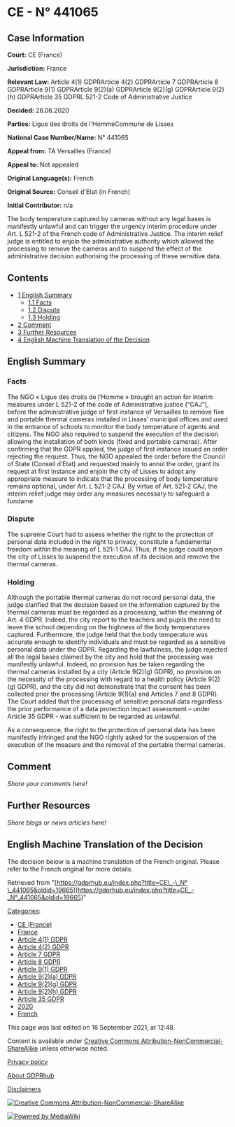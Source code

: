 # CE - N° 441065

## Case Information

**Court:** CE (France)

**Jurisdiction:** France

**Relevant Law:** Article 4(1) GDPRArticle 4(2) GDPRArticle 7 GDPRArticle 8 GDPRArticle 9(1) GDPRArticle 9(2)(a) GDPRArticle 9(2)(g) GDPRArticle 9(2)(h) GDPRArticle 35 GDPRL 521-2 Code of Administrative Justice

**Decided:** 26.06.2020

**Parties:** Ligue des droits de l'HommeCommune de Lisses

**National Case Number/Name:** N° 441065

**Appeal from:** TA Versailles (France)

**Appeal to:** Not appealed

**Original Language(s):** French

**Original Source:** Conseil d'Etat (in French)

**Initial Contributor:** n/a

The body temperature captured by cameras without any legal bases is manifestly unlawful and can trigger the urgency interim procedure under Art. L 521-2 of the French code of Administrative Justice. The interim relief judge is entitled to enjoin the administrative authority which allowed the processing to remove the cameras and to suspend the effect of the administrative decision authorising the processing of these sensitive data.

## Contents

*   [1 English Summary](#English_Summary)
    *   [1.1 Facts](#Facts)
    *   [1.2 Dispute](#Dispute)
    *   [1.3 Holding](#Holding)
*   [2 Comment](#Comment)
*   [3 Further Resources](#Further_Resources)
*   [4 English Machine Translation of the Decision](#English_Machine_Translation_of_the_Decision)

## English Summary

### Facts

The NGO « Ligue des droits de l’Homme » brought an action for interim measures under L 521-2 of the code of Administrative justice (“CAJ”), before the administrative judge of first instance of Versailles to remove fixe and portable thermal cameras installed in Lisses’ municipal offices and used in the entrance of schools to monitor the body temperature of agents and citizens. The NGO also required to suspend the execution of the decision allowing the installation of both kinds (fixed and portable cameras). After confirming that the GDPR applied, the judge of first instance issued an order rejecting the request. Thus, the NGO appealed the order before the Council of State (Conseil d’Etat) and requested mainly to annul the order, grant its request at first instance and enjoin the city of Lisses to adopt any appropriate measure to indicate that the processing of body temperature remains optional, under Art. L 521-2 CAJ. By virtue of Art. 521-2 CAJ, the interim relief judge may order any measures necessary to safeguard a fundame

### Dispute

The supreme Court had to assess whether the right to the protection of personal data included in the right to privacy, constitute a fundamental freedom within the meaning of L 521-1 CAJ. Thus, if the judge could enjoin the city of Lisses to suspend the execution of its decision and remove the thermal cameras.

### Holding

Although the portable thermal cameras do not record personal data, the judge clarified that the decision based on the information captured by the thermal cameras must be regarded as a processing, within the meaning of Art. 4 GDPR. Indeed, the city report to the teachers and pupils the need to leave the school depending on the highness of the body temperatures captured. Furthermore, the judge held that the body temperature was accurate enough to identify individuals and must be regarded as a sensitive personal data under the GDPR. Regarding the lawfulness, the judge rejected all the legal bases claimed by the city and hold that the processing was manifestly unlawful. Indeed, no provision has be taken regarding the thermal cameras installed by a city (Article 9(2)(g) GDPR), no provision on the necessity of the processing with regard to a health policy (Article 9(2)(g) GDPR), and the city did not demonstrate that the consent has been collected prior the processing (Article 9(1)(a) and Articles 7 and 8 GDPR). The Court added that the processing of sensitive personal data regardless the prior performance of a data protection impact assessment – under Article 35 GDPR - was sufficient to be regarded as unlawful.

As a consequence, the right to the protection of personal data has been manifestly infringed and the NGO rightly asked for the suspension of the execution of the measure and the removal of the portable thermal cameras.

  

## Comment

_Share your comments here!_

## Further Resources

_Share blogs or news articles here!_

## English Machine Translation of the Decision

The decision below is a machine translation of the French original. Please refer to the French original for more details.

Retrieved from "[https://gdprhub.eu/index.php?title=CE\_-\_N°\_441065&oldid=19665](https://gdprhub.eu/index.php?title=CE_-_N°_441065&oldid=19665)"

[Categories](/index.php?title=Special:Categories "Special:Categories"):

*   [CE (France)](/index.php?title=Category:CE_\(France\) "Category:CE (France)")
*   [France](/index.php?title=Category:France "Category:France")
*   [Article 4(1) GDPR](/index.php?title=Category:Article_4\(1\)_GDPR "Category:Article 4(1) GDPR")
*   [Article 4(2) GDPR](/index.php?title=Category:Article_4\(2\)_GDPR "Category:Article 4(2) GDPR")
*   [Article 7 GDPR](/index.php?title=Category:Article_7_GDPR "Category:Article 7 GDPR")
*   [Article 8 GDPR](/index.php?title=Category:Article_8_GDPR "Category:Article 8 GDPR")
*   [Article 9(1) GDPR](/index.php?title=Category:Article_9\(1\)_GDPR "Category:Article 9(1) GDPR")
*   [Article 9(2)(a) GDPR](/index.php?title=Category:Article_9\(2\)\(a\)_GDPR "Category:Article 9(2)(a) GDPR")
*   [Article 9(2)(g) GDPR](/index.php?title=Category:Article_9\(2\)\(g\)_GDPR "Category:Article 9(2)(g) GDPR")
*   [Article 9(2)(h) GDPR](/index.php?title=Category:Article_9\(2\)\(h\)_GDPR "Category:Article 9(2)(h) GDPR")
*   [Article 35 GDPR](/index.php?title=Category:Article_35_GDPR "Category:Article 35 GDPR")
*   [2020](/index.php?title=Category:2020 "Category:2020")
*   [French](/index.php?title=Category:French "Category:French")

This page was last edited on 16 September 2021, at 12:48.

Content is available under [Creative Commons Attribution-NonCommercial-ShareAlike](https://creativecommons.org/licenses/by-nc-sa/4.0/) unless otherwise noted.

[Privacy policy](/index.php?title=GDPRhub:Privacy_policy)

[About GDPRhub](/index.php?title=GDPRhub:About)

[Disclaimers](/index.php?title=GDPRhub:General_disclaimer)

[![Creative Commons Attribution-NonCommercial-ShareAlike](/resources/assets/licenses/cc-by-nc-sa.png)](https://creativecommons.org/licenses/by-nc-sa/4.0/)

[![Powered by MediaWiki](/resources/assets/poweredby_mediawiki_88x31.png)](https://www.mediawiki.org/)